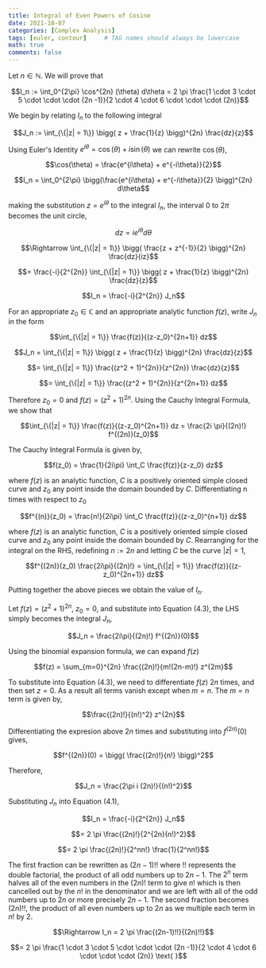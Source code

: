 ```yaml
---
title: Integral of Even Powers of Cosine
date: 2021-10-07
categories: [Complex Analysis]
tags: [euler, contour]     # TAG names should always be lowercase
math: true
comments: false
---
```

Let $n \in \mathbb{N}$. We will prove that

$$I_n := \int_0^{2\pi} \cos^{2n} (\theta) d\theta = 2 \pi \frac{1 \cdot 3 \cdot 5 \cdot \cdot \cdot (2n -1)}{2 \cdot 4 \cdot 6 \cdot \cdot \cdot (2n)}$$

We begin by relating $I_n$ to the following integral

$$J_n := \int_{\{|z| = 1\}} \bigg( z + \frac{1}{z} \bigg)^{2n} \frac{dz}{z}$$

Using Euler's Identity $e^{i \theta} = \cos(\theta) + i\sin(\theta)$ we can rewrite
$\cos(\theta)$,

$$\cos(\theta) = \frac{e^{i\theta} + e^{-i\theta}}{2}$$

$$I_n = \int_0^{2\pi} \bigg(\frac{e^{i\theta} + e^{-i\theta}}{2} \bigg)^{2n} d\theta$$

making the substitution $z = e^{i \theta}$ to the integral $I_n$, the interval 0 to $2\pi$ becomes the unit circle,

$$dz = i e^{i\theta} d\theta$$

$$\Rightarrow \int_{\{|z| = 1\}} \bigg( \frac{z + z^{-1}}{2} \bigg)^{2n} \frac{dz}{iz}$$

$$= \frac{-i}{2^{2n}} \int_{\{|z| = 1\}} \bigg( z + \frac{1}{z} \bigg)^{2n} \frac{dz}{z}$$

$$I_n =  \frac{-i}{2^{2n}} J_n$$

For an appropriate $z_0 \in \mathbb{C}$ and an appropriate analytic function $f(z)$, write $J_n$ in the form

$$\int_{\{|z| = 1\}} \frac{f(z)}{(z-z_0)^{2n+1}} dz$$

$$J_n = \int_{\{|z| = 1\}} \bigg( z + \frac{1}{z} \bigg)^{2n} \frac{dz}{z}$$

$$= \int_{\{|z| = 1\}} \frac{(z^2 + 1)^{2n}}{z^{2n}} \frac{dz}{z}$$

$$= \int_{\{|z| = 1\}} \frac{(z^2 + 1)^{2n}}{z^{2n+1}} dz$$

Therefore $z_0 = 0$ and $f(z) = (z^2+1)^{2n}$. Using the Cauchy Integral Formula, we show that

$$\int_{\{|z| = 1\}} \frac{f(z)}{(z-z_0)^{2n+1}} dz = \frac{2i \pi}{(2n)!} f^{(2n)}(z_0)$$

The Cauchy Integral Formula is given by,

$$f(z_0) = \frac{1}{2i\pi} \int_C \frac{f(z)}{z-z_0} dz$$

where $f(z)$ is an analytic function, $C$ is a positively oriented simple closed curve and $z_0$ any point inside the
domain bounded by $C$. Differentiating n times with respect to $z_0$

$$f^{(n)}(z_0) = \frac{n!}{2i\pi} \int_C \frac{f(z)}{(z-z_0)^{n+1}} dz$$

where $f(z)$ is an analytic function, $C$ is a positively oriented simple closed curve and $z_0$ any point inside the
domain bounded by $C$. Rearranging for the integral on the RHS, redefining $n:=2n$ and letting $C$ be the curve $|z| = 1$,

$$f^{(2n)}(z_0) \frac{2i\pi}{(2n)!} = \int_{\{|z| = 1\}} \frac{f(z)}{(z-z_0)^{2n+1}} dz$$

Putting together the above pieces we obtain the value of $I_n$.

Let $f(z) = (z^2+1)^{2n}$, $z_0 = 0$, and substitute into Equation (4.3), the LHS simply becomes the integral $J_n$,

$$J_n = \frac{2i\pi}{(2n)!} f^{(2n)}(0)$$

Using the binomial expansion formula, we can expand $f(z)$

$$f(z) = \sum_{m=0}^{2n} \frac{(2n)!}{m!(2n-m)!} z^{2m}$$

To substitute into Equation (4.3), we need to differentiate $f(z)$ $2n$ times, and then set $z = 0$. As a result all
terms vanish except when $m = n$. The $m = n$ term is given by,

$$\frac{(2n)!}{(n!)^2} z^{2n}$$

Differentiating the expresion above $2n$ times and substituting into $f^{(2n)}(0)$ gives,

$$f^{(2n)}(0) = \bigg( \frac{(2n)!}{n!} \bigg)^2$$

Therefore,

$$J_n = \frac{2\pi i (2n)!}{(n!)^2}$$

Substituting $J_n$ into Equation (4.1),

$$I_n =  \frac{-i}{2^{2n}} J_n$$

$$= 2 \pi \frac{(2n)!}{2^{2n}(n!)^2}$$

$$= 2 \pi \frac{(2n)!}{2^nn!} \frac{1}{2^nn!}$$

The first fraction can be rewritten as $(2n-1)!!$ where !! represents the double factorial, the product of all odd
numbers up to $2n-1$. The $2^n$ term halves all of the even numbers in the $(2n)!$ term to give $n!$ which is then
cancelled out by the $n!$ in the denominator and we are left with all of the odd numbers up to $2n$ or more precisely
$2n-1$. The second fraction becomes $(2n)!!$, the product of all even numbers up to $2n$ as we multiple each term in
$n!$ by 2.

$$\Rightarrow I_n = 2 \pi \frac{(2n-1)!!}{(2n)!!}$$

$$= 2 \pi \frac{1 \cdot 3 \cdot 5 \cdot \cdot \cdot (2n -1)}{2 \cdot 4 \cdot 6 \cdot \cdot \cdot (2n)} \text{ }$$
